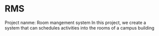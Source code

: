 # RMS
Project nanme: Room mangement system
In this project, we create a system that can schedules activities into the rooms of a campus building
